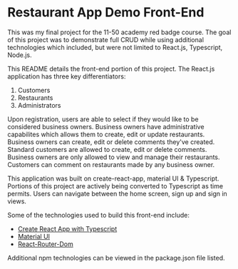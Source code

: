 # Restaurant App Demo Front-End

This was my final project for the 11-50 academy red badge course. The goal of this project was to demonstrate full CRUD while using additional technologies which included, but were not limited to React.js, Typescript, Node.js. 

This README details the front-end portion of this project. The React.js application has three key differentiators:

1) Customers
2) Restaurants
3) Administrators

Upon registration, users are able to select if they would like to be considered business owners. Business owners have administrative capabilites which allows them to create, edit or update restaurants. Business owners can create, edit or delete comments they've created. Standard customers are allowed to create, edit or delete comments. Business owners are only allowed to view and manage their restaurants. Customers can comment on restaurants made by any business owner.

This application was built on create-react-app, material UI & Typescript. Portions of this project are actively being converted to Typescript as time permits. Users can navigate between the home screen, sign up and sign in views.

Some of the technologies used to build this front-end include:

* [Create React App with Typescript](https://create-react-app.dev/docs/adding-typescript/)
* [Material UI](https://material-ui.com/)
* [React-Router-Dom](https://reactrouter.com/web/example/basic)

Additional npm technologies can be viewed in the package.json file listed.